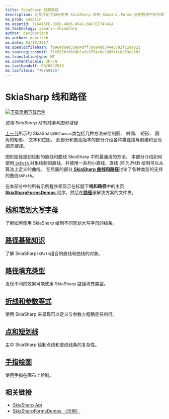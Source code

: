 ```yaml
---
title: SkiaSharp 线和路径
description: 此文介绍了如何使用 SkiaSharp 绘制 Xamarin.Forms 应用程序中的行和图形路径，此示例代码进行了演示。
ms.prod: xamarin
ms.assetid: 316A15FE-383D-4D06-8641-BAC7EE7474CA
ms.technology: xamarin-skiasharp
author: davidbritch
ms.author: dabritch
ms.date: 03/10/2017
ms.openlocfilehash: f9964d68e33e84dff789a4ad34443782f22ea821
ms.sourcegitcommit: 57f815bf0024b1afe9754c0e28054fc0a53ce302
ms.translationtype: MT
ms.contentlocale: zh-CN
ms.lasthandoff: 09/06/2019
ms.locfileid: "70759165"
---
```

# <a name="skiasharp-lines-and-paths"></a>SkiaSharp 线和路径

[![下载示例](~/media/shared/download.png)下载示例](https://docs.microsoft.com/samples/xamarin/xamarin-forms-samples/skiasharpforms-demos)

_使用 SkiaSharp 绘制线条和图形路径_

[上一节](~/xamarin-forms/user-interface/graphics/skiasharp/basics/index.md)所示的 SkiaSharp`SKCanvas`类包括几种方法来绘制圆、 椭圆、 矩形、 圆角的矩形、 文本和位图。 此部分和更高版本的部分介绍各种类连接与创建和呈现*图形路径*。

图形路径是到绘制的直线和曲线 SkiaSharp 中的最通用的方法。 本部分介绍如何使用[ `SKPath` ](xref:SkiaSharp.SKPath)对象绘制的直线，并使用一系列小直线，直线 (称为*折线*) 绘制可以从算法上定义的曲线。 在后面的部分[ **SkiaSharp 曲线和路径**](../curves/index.md)讨论了各种类型的支持的曲线`SKPath`。

在本部分中的所有示例程序都显示在标题下**线和路径**中的主页[ **SkiaSharpFormsDemos** ](https://docs.microsoft.com/samples/xamarin/xamarin-forms-samples/skiasharpforms-demos)程序，然后在[**路径**](https://github.com/xamarin/xamarin-forms-samples/tree/master/SkiaSharpForms/Demos/Demos/SkiaSharpFormsDemos/Paths)该解决方案的文件夹。

## <a name="lines-and-stroke-capslinesmd"></a>[线和笔划大写字母](lines.md)

了解如何使用 SkiaSharp 绘制不同笔划大写字母的线条。

## <a name="path-basicspathsmd"></a>[路径基础知识](paths.md)

了解 SkiaSharp`SKPath`组合的直线和曲线的对象。

## <a name="the-path-fill-typesfill-typesmd"></a>[路径填充类型](fill-types.md)

发现不同的效果可能使用 SkiaSharp 路径填充类型。

## <a name="polylines-and-parametric-equationspolylinesmd"></a>[折线和参数等式](polylines.md)

使用 SkiaSharp 来呈现可以定义与参数方程确定任何行。

## <a name="dots-and-dashesdotsmd"></a>[点和短划线](dots.md)

主中 SkiaSharp 绘制点线和虚线线条的复杂性。

## <a name="finger-paintingfinger-paintmd"></a>[手指绘图](finger-paint.md)

使用手指在画布上绘制。

## <a name="related-links"></a>相关链接

- [SkiaSharp Api](https://docs.microsoft.com/dotnet/api/skiasharp)
- [SkiaSharpFormsDemos （示例）](https://docs.microsoft.com/samples/xamarin/xamarin-forms-samples/skiasharpforms-demos)
